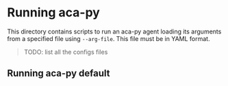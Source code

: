 # Running aca-py
This directory contains scripts to run an aca-py agent loading its arguments from a specified file  using ```--arg-file```.  This file must be in YAML format.
> TODO: list all the configs files
## Running aca-py default